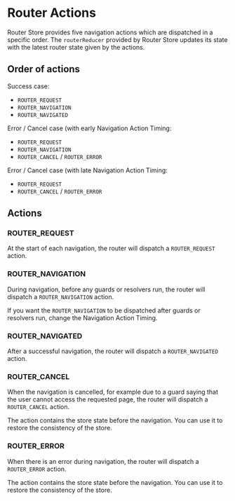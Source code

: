 # Router Actions

Router Store provides five navigation actions which are dispatched in a specific order. The `routerReducer` provided by Router Store updates its state with the latest router state given by the actions.

## Order of actions

Success case:

- `ROUTER_REQUEST`
- `ROUTER_NAVIGATION`
- `ROUTER_NAVIGATED`

Error / Cancel case (with early Navigation Action Timing:

- `ROUTER_REQUEST`
- `ROUTER_NAVIGATION`
- `ROUTER_CANCEL` / `ROUTER_ERROR`

Error / Cancel case (with late Navigation Action Timing:

- `ROUTER_REQUEST`
- `ROUTER_CANCEL` / `ROUTER_ERROR`

## Actions

### ROUTER_REQUEST

At the start of each navigation, the router will dispatch a `ROUTER_REQUEST` action.

### ROUTER_NAVIGATION

During navigation, before any guards or resolvers run, the router will dispatch a `ROUTER_NAVIGATION` action.

If you want the `ROUTER_NAVIGATION` to be dispatched after guards or resolvers run, change the Navigation Action Timing.

### ROUTER_NAVIGATED

After a successful navigation, the router will dispatch a `ROUTER_NAVIGATED` action.

### ROUTER_CANCEL

When the navigation is cancelled, for example due to a guard saying that the user cannot access the requested page, the router will dispatch a `ROUTER_CANCEL` action.

The action contains the store state before the navigation. You can use it to restore the consistency of the store.

### ROUTER_ERROR

When there is an error during navigation, the router will dispatch a `ROUTER_ERROR` action.

The action contains the store state before the navigation. You can use it to restore the consistency of the store.
